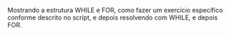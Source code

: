 Mostrando a estrutura WHILE e FOR, como fazer um exercício específico conforme descrito no script, e depois resolvendo com WHILE, e depois FOR.
